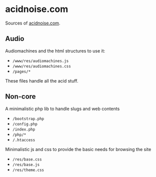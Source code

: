 # acidnoise.com

Sources of [acidnoise.com](https://acinoise.com).

## Audio

Audiomachines and the html structures to use it:
- `/www/res/audiomachines.js`
- `/www/res/audiomachines.css`
- `/pages/*`

These files handle all the acid stuff.

## Non-core

A minimalistic php lib to handle slugs and web contents
- `/bootstrap.php`
- `/config.php`
- `/index.php`
- `/php/*`
- `/.htaccess`

Minimalistic js and css to provide the basic needs for browsing the site
- `/res/base.css`
- `/res/base.js`
- `/res/theme.css`
